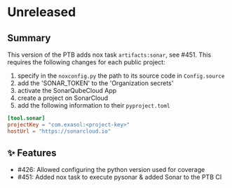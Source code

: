 # Unreleased

## Summary

This version of the PTB adds nox task `artifacts:sonar`, see #451.
This requires the following changes for each public project:
1. specify in the `noxconfig.py` the path to its source code in `Config.source`
2. add the 'SONAR_TOKEN' to the 'Organization secrets' 
3. activate the SonarQubeCloud App
4. create a project on SonarCloud
5. add the following information to their `pyproject.toml`
```toml
[tool.sonar]
projectKey = "com.exasol:<project-key>"
hostUrl = "https://sonarcloud.io"
```

## ✨ Features

* #426: Allowed configuring the python version used for coverage
* #451: Added nox task to execute pysonar & added Sonar to the PTB CI
